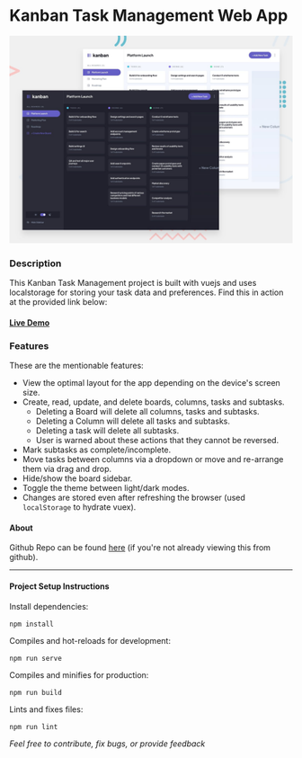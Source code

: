 # Kanban Task Management Web App
![Design preview for the Kanban Task Management Web App Project](./preview.jpg)

### Description
This Kanban Task Management project is built with vuejs and uses localstorage for storing your task data and preferences.
Find this in action at the provided link below:

#### [Live Demo](https://kanban-task-management-by-towkir.netlify.app/)

### Features
These are the mentionable features:

- View the optimal layout for the app depending on the device's screen size.
- Create, read, update, and delete boards, columns, tasks and subtasks.
  - Deleting a Board will delete all columns, tasks and subtasks.
  - Deleting a Column will delete all tasks and subtasks.
  - Deleting a task will delete all subtasks.
  - User is warned about these actions that they cannot be reversed.
- Mark subtasks as complete/incomplete.
- Move tasks between columns via a dropdown or move and re-arrange them via drag and drop.
- Hide/show the board sidebar.
- Toggle the theme between light/dark modes.
- Changes are stored even after refreshing the browser (used `localStorage` to hydrate vuex).

#### About
Github Repo can be found [here](https://github.com/towkir/kanban-task-management-web-app) (if you're not already viewing this from github).


---

#### Project Setup Instructions

Install dependencies:
```
npm install
```

Compiles and hot-reloads for development:
```
npm run serve
```

Compiles and minifies for production:
```
npm run build
```

Lints and fixes files:
```
npm run lint
```

*Feel free to contribute, fix bugs, or provide feedback*
